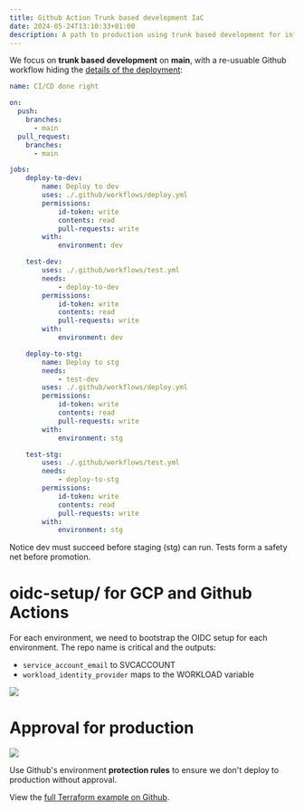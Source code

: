 ```yaml
---
title: Github Action Trunk based development IaC
date: 2024-05-24T13:10:33+01:00
description: A path to production using trunk based development for infrastructure as code
---
```


We focus on **trunk based development** on **main**, with a re-usuable Github workflow hiding the [details of the deployment](https://github.com/Azure-Samples/terraform-github-actions): 

```yaml
name: CI/CD done right

on:
  push:
    branches:
      - main
  pull_request:
    branches:
      - main

jobs:
    deploy-to-dev:
        name: Deploy to dev
        uses: ./.github/workflows/deploy.yml
        permissions:
            id-token: write
            contents: read
            pull-requests: write
        with:
            environment: dev

    test-dev:
        uses: ./.github/workflows/test.yml
        needs:
            - deploy-to-dev
        permissions:
            id-token: write
            contents: read
            pull-requests: write
        with:
            environment: dev

    deploy-to-stg:
        name: Deploy to stg
        needs:
            - test-dev
        uses: ./.github/workflows/deploy.yml
        permissions:
            id-token: write
            contents: read
            pull-requests: write
        with:
            environment: stg

    test-stg:
        uses: ./.github/workflows/test.yml
        needs:
            - deploy-to-stg
        permissions:
            id-token: write
            contents: read
            pull-requests: write
        with:
            environment: stg
```

Notice dev must succeed before staging (stg) can run. Tests form a safety net before promotion.

# oidc-setup/ for GCP and Github Actions

For each environment, we need to bootstrap the OIDC setup for each environment. The repo name is critical and the outputs:
* `service_account_email` to SVCACCOUNT
* `workload_identity_provider` maps to the WORKLOAD variable

<img src="https://s.natalian.org/2024-05-27/vars.png">

# Approval for production

<img src="https://s.natalian.org/2024-05-27/prd.png">

Use Github's environment **protection rules** to ensure we don't deploy to production without approval.

View the [full Terraform example on Github](https://github.com/kaihendry/trunk-terraform/).
